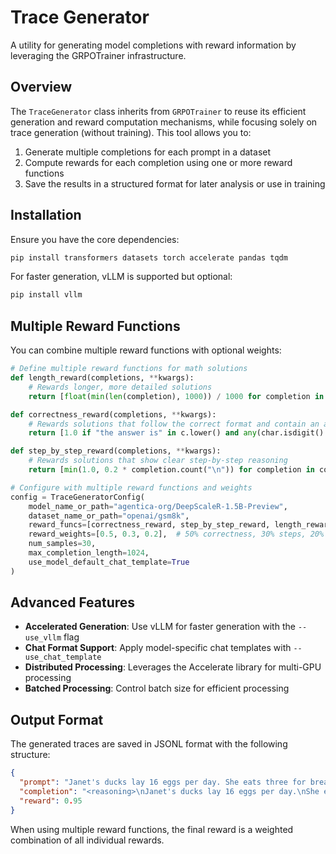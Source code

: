 # Trace Generator

A utility for generating model completions with reward information by leveraging the GRPOTrainer infrastructure.

## Overview

The `TraceGenerator` class inherits from `GRPOTrainer` to reuse its efficient generation and reward computation mechanisms, while focusing solely on trace generation (without training). This tool allows you to:

1. Generate multiple completions for each prompt in a dataset
2. Compute rewards for each completion using one or more reward functions
3. Save the results in a structured format for later analysis or use in training

## Installation

Ensure you have the core dependencies:

```bash
pip install transformers datasets torch accelerate pandas tqdm
```

For faster generation, vLLM is supported but optional:

```bash
pip install vllm
```

## Multiple Reward Functions

You can combine multiple reward functions with optional weights:

```python
# Define multiple reward functions for math solutions
def length_reward(completions, **kwargs):
    # Rewards longer, more detailed solutions
    return [float(min(len(completion), 1000)) / 1000 for completion in completions]

def correctness_reward(completions, **kwargs):
    # Rewards solutions that follow the correct format and contain an answer
    return [1.0 if "the answer is" in c.lower() and any(char.isdigit() for char in c) else 0.2 for c in completions]

def step_by_step_reward(completions, **kwargs):
    # Rewards solutions that show clear step-by-step reasoning
    return [min(1.0, 0.2 * completion.count("\n")) for completion in completions]

# Configure with multiple reward functions and weights
config = TraceGeneratorConfig(
    model_name_or_path="agentica-org/DeepScaleR-1.5B-Preview",
    dataset_name_or_path="openai/gsm8k",
    reward_funcs=[correctness_reward, step_by_step_reward, length_reward],
    reward_weights=[0.5, 0.3, 0.2],  # 50% correctness, 30% steps, 20% length
    num_samples=30,
    max_completion_length=1024,
    use_model_default_chat_template=True
)
```

## Advanced Features

- **Accelerated Generation**: Use vLLM for faster generation with the `--use_vllm` flag
- **Chat Format Support**: Apply model-specific chat templates with `--use_chat_template`
- **Distributed Processing**: Leverages the Accelerate library for multi-GPU processing
- **Batched Processing**: Control batch size for efficient processing

## Output Format

The generated traces are saved in JSONL format with the following structure:

```json
{
  "prompt": "Janet's ducks lay 16 eggs per day. She eats three for breakfast every morning and bakes muffins for her friends every day with four eggs. She sells the remainder at the farmers' market daily for $2 per fresh duck egg. How much in dollars does she make every day at the farmers' market?",
  "completion": "<reasoning>\nJanet's ducks lay 16 eggs per day.\nShe eats 3 eggs for breakfast each morning.\nShe uses 4 eggs to bake muffins for her friends daily.\nSo the total number of eggs she consumes is 3 + 4 = 7 eggs per day.\nThe remaining eggs are sold at the farmers' market.\nThe number of eggs she sells = 16 - 7 = 9 eggs per day.\nEach egg sells for $2.\nSo her daily income from selling eggs is 9 × $2 = $18 per day.\n</reasoning>\n<answer>\n18\n</answer>",
  "reward": 0.95
}
```

When using multiple reward functions, the final reward is a weighted combination of all individual rewards.